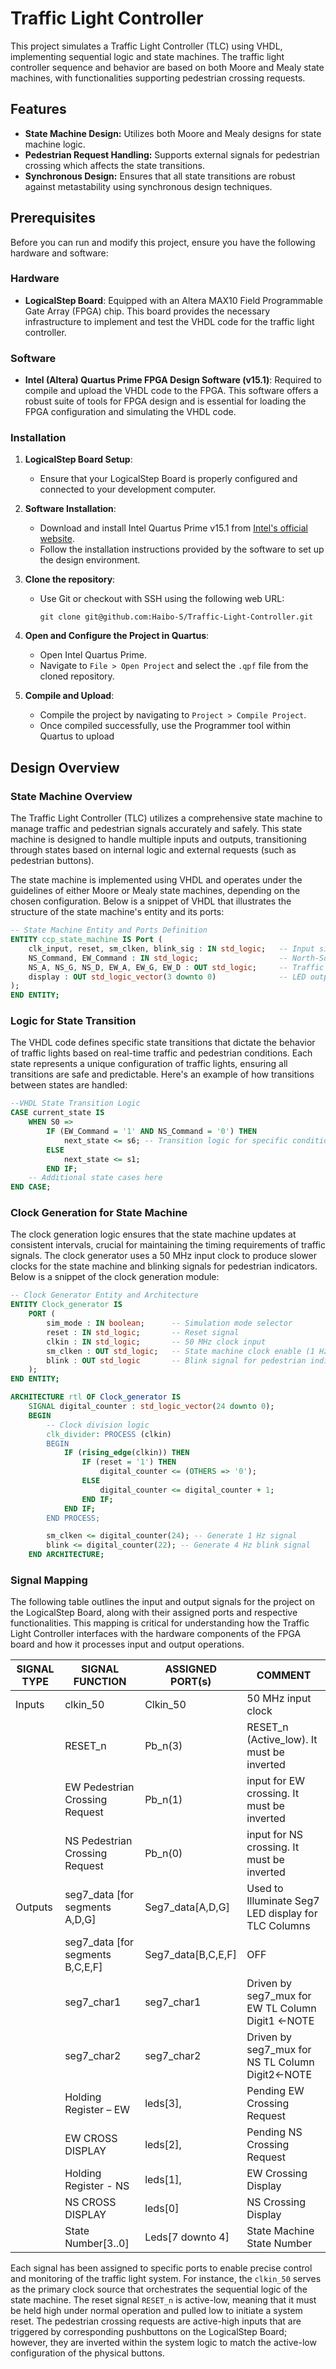 # Traffic Light Controller

This project simulates a Traffic Light Controller (TLC) using VHDL, implementing sequential logic and state machines. The traffic light controller sequence and behavior are based on both Moore and Mealy state machines, with functionalities supporting pedestrian crossing requests.

## Features

- **State Machine Design:** Utilizes both Moore and Mealy designs for state machine logic.
- **Pedestrian Request Handling:** Supports external signals for pedestrian crossing which affects the state transitions.
- **Synchronous Design:** Ensures that all state transitions are robust against metastability using synchronous design techniques.

## Prerequisites

Before you can run and modify this project, ensure you have the following hardware and software:

### Hardware

- **LogicalStep Board**: Equipped with an Altera MAX10 Field Programmable Gate Array (FPGA) chip. This board provides the necessary infrastructure to implement and test the VHDL code for the traffic light controller.

### Software

- **Intel (Altera) Quartus Prime FPGA Design Software (v15.1)**: Required to compile and upload the VHDL code to the FPGA. This software offers a robust suite of tools for FPGA design and is essential for loading the FPGA configuration and simulating the VHDL code.

### Installation

1. **LogicalStep Board Setup**:
   - Ensure that your LogicalStep Board is properly configured and connected to your development computer.

2. **Software Installation**:
   - Download and install Intel Quartus Prime v15.1 from [Intel's official website](https://www.intel.com/content/www/us/en/software/programmable/quartus-prime/download.html).
   - Follow the installation instructions provided by the software to set up the design environment.

3. **Clone the repository**:
   - Use Git or checkout with SSH using the following web URL:
     ```
     git clone git@github.com:Haibo-S/Traffic-Light-Controller.git
     ```

4. **Open and Configure the Project in Quartus**:
   - Open Intel Quartus Prime.
   - Navigate to `File > Open Project` and select the `.qpf` file from the cloned repository.

5. **Compile and Upload**:
   - Compile the project by navigating to `Project > Compile Project`.
   - Once compiled successfully, use the Programmer tool within Quartus to upload

## Design Overview

### State Machine Overview

The Traffic Light Controller (TLC) utilizes a comprehensive state machine to manage traffic and pedestrian signals accurately and safely. This state machine is designed to handle multiple inputs and outputs, transitioning through states based on internal logic and external requests (such as pedestrian buttons). 

The state machine is implemented using VHDL and operates under the guidelines of either Moore or Mealy state machines, depending on the chosen configuration. Below is a snippet of VHDL that illustrates the structure of the state machine's entity and its ports:

```vhdl
-- State Machine Entity and Ports Definition
ENTITY ccp_state_machine IS Port (
    clk_input, reset, sm_clken, blink_sig : IN std_logic;   -- Input signals
    NS_Command, EW_Command : IN std_logic;                  -- North-South and East-West cross requests
    NS_A, NS_G, NS_D, EW_A, EW_G, EW_D : OUT std_logic;     -- Traffic light outputs for North-South and East-West
    display : OUT std_logic_vector(3 downto 0)              -- LED outputs to show the current state number
);
END ENTITY;
```

### Logic for State Transition
The VHDL code defines specific state transitions that dictate the behavior of traffic lights based on real-time traffic and pedestrian conditions. Each state represents a unique configuration of traffic lights, ensuring all transitions are safe and predictable. Here's an example of how transitions between states are handled:

```vhdl
--VHDL State Transition Logic
CASE current_state IS
    WHEN S0 =>
        IF (EW_Command = '1' AND NS_Command = '0') THEN
            next_state <= s6; -- Transition logic for specific conditions
        ELSE
            next_state <= s1;
        END IF;
    -- Additional state cases here
END CASE;
```
### Clock Generation for State Machine
The clock generation logic ensures that the state machine updates at consistent intervals, crucial for maintaining the timing requirements of traffic signals. The clock generator uses a 50 MHz input clock to produce slower clocks for the state machine and blinking signals for pedestrian indicators. Below is a snippet of the clock generation module:

```vhdl
-- Clock Generator Entity and Architecture
ENTITY Clock_generator IS
    PORT (
        sim_mode : IN boolean;      -- Simulation mode selector
        reset : IN std_logic;       -- Reset signal
        clkin : IN std_logic;       -- 50 MHz clock input
        sm_clken : OUT std_logic;   -- State machine clock enable (1 Hz)
        blink : OUT std_logic       -- Blink signal for pedestrian indicators (4 Hz)
    );
END ENTITY;

ARCHITECTURE rtl OF Clock_generator IS
    SIGNAL digital_counter : std_logic_vector(24 downto 0);
    BEGIN
        -- Clock division logic
        clk_divider: PROCESS (clkin)
        BEGIN
            IF (rising_edge(clkin)) THEN
                IF (reset = '1') THEN
                    digital_counter <= (OTHERS => '0');
                ELSE
                    digital_counter <= digital_counter + 1;
                END IF;
            END IF;
        END PROCESS;

        sm_clken <= digital_counter(24); -- Generate 1 Hz signal
        blink <= digital_counter(22); -- Generate 4 Hz blink signal
    END ARCHITECTURE;
```

### Signal Mapping

The following table outlines the input and output signals for the project on the LogicalStep Board, along with their assigned ports and respective functionalities. This mapping is critical for understanding how the Traffic Light Controller interfaces with the hardware components of the FPGA board and how it processes input and output operations.

| SIGNAL TYPE | SIGNAL FUNCTION              | ASSIGNED PORT(s)       | COMMENT                                            |
|-------------|------------------------------|------------------------|----------------------------------------------------|
| Inputs      | clkin_50                     | Clkin_50               | 50 MHz input clock                                 |
|             | RESET_n                      | Pb_n(3)                | RESET_n (Active_low). It must be inverted          |
|             | EW Pedestrian Crossing Request | Pb_n(1)              | input for EW crossing. It must be inverted         |
|             | NS Pedestrian Crossing Request | Pb_n(0)              | input for NS crossing. It must be inverted         |
| Outputs     | seg7_data [for segments A,D,G] | Seg7_data[A,D,G]     | Used to Illuminate Seg7 LED display for TLC Columns |
|             | seg7_data [for segments B,C,E,F] | Seg7_data[B,C,E,F] | OFF                                                |
|             | seg7_char1                   | seg7_char1             | Driven by seg7_mux for EW TL Column Digit1 <-NOTE  |
|             | seg7_char2                   | seg7_char2             | Driven by seg7_mux for NS TL Column Digit2<-NOTE   |
|             | Holding Register – EW | leds[3],     | Pending EW Crossing Request                        |
|             | EW CROSS DISPLAY | leds[2],     | Pending NS Crossing Request                        |
|             | Holding Register - NS                             | leds[1],               | EW Crossing Display                                |
|             |    NS CROSS DISPLAY                          | leds[0]                | NS Crossing Display                                |
|             | State Number[3..0]           | Leds[7 downto 4]       | State Machine State Number                         |

Each signal has been assigned to specific ports to enable precise control and monitoring of the traffic light system. For instance, the `clkin_50` serves as the primary clock source that orchestrates the sequential logic of the state machine. The reset signal `RESET_n` is active-low, meaning that it must be held high under normal operation and pulled low to initiate a system reset. The pedestrian crossing requests are active-high inputs that are triggered by corresponding pushbuttons on the LogicalStep Board; however, they are inverted within the system logic to match the active-low configuration of the physical buttons.

